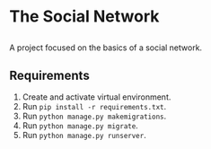 # The Social Network

##

A project focused on the basics of a social network.

## Requirements

1. Create and activate virtual environment.
2. Run `pip install -r requirements.txt`.
3. Run `python manage.py makemigrations`.
4. Run `python manage.py migrate`.
5. Run `python manage.py runserver`.

##

